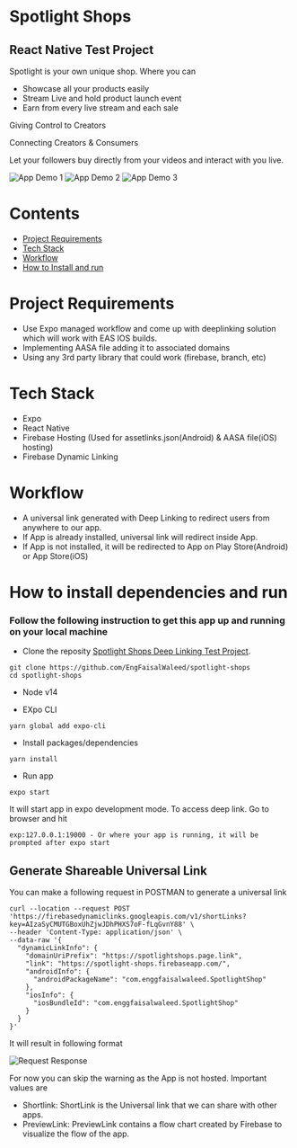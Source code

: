 
# Spotlight Shops
## React Native Test Project

Spotlight is your own unique shop. Where you can
- Showcase all your products easily
- Stream Live and hold product launch event
- Earn from every live stream and each sale

Giving Control to Creators

Connecting Creators & Consumers

Let your followers buy directly from your videos and interact with you live.

![App Demo 1](https://media.giphy.com/media/N3WAKAvwsWcNDopPmZ/giphy.gif)
![App Demo 2](https://media.giphy.com/media/T5RwSjqCLfZqSO8OOz/giphy.gif)
![App Demo 3](https://i.ibb.co/rQ1ZZsL/Screen-Shot-2022-04-13-at-1-13-04-AM.png)

# Contents

- [Project Requirements](#-project-requirements)
- [Tech Stack](#-tech-stack)
- [Workflow](#-workflow)
- [How to Install and run](#-how-to-install-and-run)

# Project Requirements

- Use Expo managed workflow and come up with deeplinking solution which will work with EAS IOS builds.
- Implementing AASA file adding it to associated domains
- Using any 3rd party library that could work (firebase, branch, etc)

# Tech Stack

- Expo
- React Native
- Firebase Hosting (Used for assetlinks.json(Android) & AASA file(iOS) hosting)
- Firebase Dynamic Linking

# Workflow

- A universal link generated with Deep Linking to redirect users from anywhere to our app.
- If App is already installed, universal link will redirect inside App.
- If App is not installed, it will be redirected to App on Play Store(Android) or App Store(iOS)

# How to install dependencies and run

### Follow the following instruction to get this app up and running on your local machine

- Clone the reposity [Spotlight Shops Deep Linking Test Project](https://github.com/EngFaisalWaleed/spotlight-shops).

```
git clone https://github.com/EngFaisalWaleed/spotlight-shops
cd spotlight-shops
```

- Node v14

- EXpo CLI

```
yarn global add expo-cli
```

- Install packages/dependencies
```
yarn install
```
- Run app
```
expo start
```

It will start app in expo development mode. To access deep link. Go to browser and hit

```
exp:127.0.0.1:19000 - Or where your app is running, it will be prompted after expo start
```

## Generate Shareable Universal Link

You can make a following request in POSTMAN to generate a universal link
```
curl --location --request POST 'https://firebasedynamiclinks.googleapis.com/v1/shortLinks?key=AIzaSyCMUTGBoxUhZjwJDhPHXS7oF-fLqGvnY88' \
--header 'Content-Type: application/json' \
--data-raw '{
  "dynamicLinkInfo": {
    "domainUriPrefix": "https://spotlightshops.page.link",
    "link": "https://spotlight-shops.firebaseapp.com/",
    "androidInfo": {
      "androidPackageName": "com.enggfaisalwaleed.SpotlightShop"
    },
    "iosInfo": {
      "iosBundleId": "com.enggfaisalwaleed.SpotlightShop"
    }
  }
}'
```

It will result in following format

![Request Response](https://i.ibb.co/4Zv9J2w/Screen-Shot-2022-04-13-at-1-40-26-AM.png)

For now you can skip the warning as the App is not hosted. Important values are

- Shortlink: ShortLink is the Universal link that we can share with other apps.
- PreviewLink: PreviewLink contains a flow chart created by Firebase to visualize the flow of the app.

